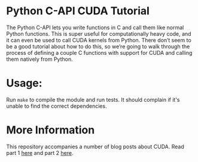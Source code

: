 # Python C-API CUDA Tutorial

The Python C-API lets you write functions in C and call them like normal Python functions. This is super useful for computationally heavy code, and it can even be used to call CUDA kernels from Python. There don’t seem to be a good tutorial about how to do this, so we’re going to walk through the process of defining a couple C functions with support for CUDA and calling them natively from Python.

# Usage:

Run `make` to compile the module and run tests. It should complain if it's unable to find the correct dependencies.

# More Information

This repository accompanies a number of blog posts about CUDA. Read part 1 [here](https://medium.com/@jacobaustin132/creating-c-extensions-for-python-with-numpy-and-cuda-part-1-4941118982cd) and part 2 [here](https://medium.com/@jacobaustin132/creating-c-extensions-for-python-with-numpy-and-cuda-part-2-46abfc392e07). 
